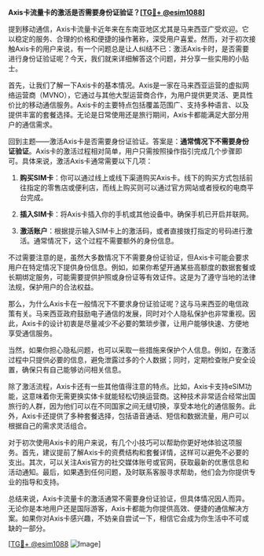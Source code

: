 **Axis卡流量卡的激活是否需要身份证验证？[[TG💪+ @esim1088](https://t.me/s/esim1088)]**

提到移动通信，Axis卡流量卡近年来在东南亚地区尤其是马来西亚广受欢迎。它以稳定的服务、合理的价格和便捷的操作著称，深受用户喜爱。然而，对于初次接触Axis卡的用户来说，有一个问题总是让人纠结不已：激活Axis卡时，是否需要进行身份证验证呢？今天，我们就来详细解答这个问题，并分享一些实用的小贴士。

首先，让我们了解一下Axis卡的基本情况。Axis是一家在马来西亚运营的虚拟网络运营商（MVNO），它通过与其他大型运营商合作，为用户提供更灵活、更具性价比的移动通信服务。Axis卡的主要特点包括覆盖范围广、支持多种语言、以及提供丰富的套餐选择。无论是日常使用还是旅行期间，Axis卡都能满足大部分用户的通信需求。

回到主题——激活Axis卡是否需要身份证验证。答案是：**通常情况下不需要身份证验证**。Axis卡的激活过程相对简单，用户只需按照操作指引完成几个步骤即可。具体来说，激活Axis卡通常需要以下几项：

1. **购买SIM卡**：你可以通过线上或线下渠道购买Axis卡。线下的购买方式包括前往指定的零售店或便利店，而线上购买则可以通过官方网站或者授权的电商平台完成。
   
2. **插入SIM卡**：将Axis卡插入你的手机或其他设备中。确保手机已开启并联网。

3. **激活账户**：根据提示输入SIM卡上的激活码，或者直接拨打指定的号码进行激活。通常情况下，这个过程不需要额外的身份信息。

不过需要注意的是，虽然大多数情况下不需要身份证验证，但Axis卡可能会要求用户在特定情况下提供身份信息。例如，如果你希望开通某些高额度的数据套餐或长期绑定服务，可能需要提供护照或身份证等有效证件。这是为了遵守当地的法律法规，保护用户的合法权益。

那么，为什么Axis卡在一般情况下不要求身份证验证呢？这与马来西亚的电信政策有关。马来西亚政府鼓励电子通信的发展，同时对个人隐私保护也非常重视。因此，Axis卡的设计初衷是尽量减少不必要的繁琐步骤，让用户能够快速、方便地享受通信服务。

当然，如果你担心隐私问题，也可以采取一些措施来保护个人信息。例如，在激活过程中只提供必要的信息，避免泄露过多的个人数据；同时，定期检查账户安全设置，确保只有自己能够访问相关信息。

除了激活流程，Axis卡还有一些其他值得注意的特点。比如，Axis卡支持eSIM功能，这意味着你无需更换实体卡就能轻松切换运营商。这种技术非常适合经常出国旅行的人群，因为他们可以在不同国家之间无缝切换，享受本地化的通信服务。此外，Axis卡还提供了多种套餐选择，包括语音通话、短信和数据流量，用户可以根据自己的需求灵活组合。

对于初次使用Axis卡的用户来说，有几个小技巧可以帮助你更好地体验这项服务。首先，建议提前了解Axis卡的资费结构和套餐详情，这样可以避免不必要的支出。其次，可以关注Axis官方的社交媒体账号或官网，获取最新的优惠信息和活动通知。最后，如果遇到任何问题，及时联系客服寻求帮助，他们会为你提供专业的指导和支持。

总结来说，Axis卡流量卡的激活通常不需要身份证验证，但具体情况因人而异。无论你是本地用户还是国际游客，Axis卡都能为你提供高效、便捷的通信解决方案。如果你对Axis卡感兴趣，不妨亲自尝试一下，相信它会成为你生活中不可或缺的一部分。

[[TG💪+ @esim1088](https://t.me/s/esim1088) ![Image](https://i.postimg.cc/4NQfJmqS/Snipaste-2025-05-13-00-14-12.png)]